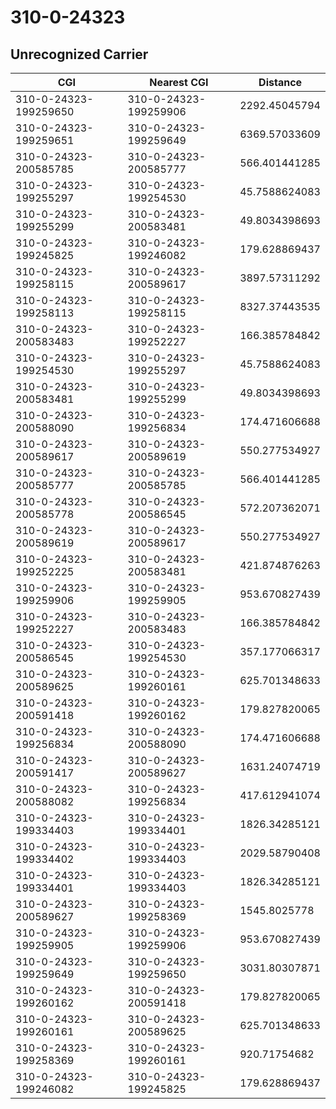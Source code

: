 # 310-0-24323
## Unrecognized Carrier


| CGI | Nearest CGI | Distance |
|-----|-------------|----------|
| 310-0-24323-199259650 | 310-0-24323-199259906 | 2292.45045794 |
| 310-0-24323-199259651 | 310-0-24323-199259649 | 6369.57033609 |
| 310-0-24323-200585785 | 310-0-24323-200585777 | 566.401441285 |
| 310-0-24323-199255297 | 310-0-24323-199254530 | 45.7588624083 |
| 310-0-24323-199255299 | 310-0-24323-200583481 | 49.8034398693 |
| 310-0-24323-199245825 | 310-0-24323-199246082 | 179.628869437 |
| 310-0-24323-199258115 | 310-0-24323-200589617 | 3897.57311292 |
| 310-0-24323-199258113 | 310-0-24323-199258115 | 8327.37443535 |
| 310-0-24323-200583483 | 310-0-24323-199252227 | 166.385784842 |
| 310-0-24323-199254530 | 310-0-24323-199255297 | 45.7588624083 |
| 310-0-24323-200583481 | 310-0-24323-199255299 | 49.8034398693 |
| 310-0-24323-200588090 | 310-0-24323-199256834 | 174.471606688 |
| 310-0-24323-200589617 | 310-0-24323-200589619 | 550.277534927 |
| 310-0-24323-200585777 | 310-0-24323-200585785 | 566.401441285 |
| 310-0-24323-200585778 | 310-0-24323-200586545 | 572.207362071 |
| 310-0-24323-200589619 | 310-0-24323-200589617 | 550.277534927 |
| 310-0-24323-199252225 | 310-0-24323-200583481 | 421.874876263 |
| 310-0-24323-199259906 | 310-0-24323-199259905 | 953.670827439 |
| 310-0-24323-199252227 | 310-0-24323-200583483 | 166.385784842 |
| 310-0-24323-200586545 | 310-0-24323-199254530 | 357.177066317 |
| 310-0-24323-200589625 | 310-0-24323-199260161 | 625.701348633 |
| 310-0-24323-200591418 | 310-0-24323-199260162 | 179.827820065 |
| 310-0-24323-199256834 | 310-0-24323-200588090 | 174.471606688 |
| 310-0-24323-200591417 | 310-0-24323-200589627 | 1631.24074719 |
| 310-0-24323-200588082 | 310-0-24323-199256834 | 417.612941074 |
| 310-0-24323-199334403 | 310-0-24323-199334401 | 1826.34285121 |
| 310-0-24323-199334402 | 310-0-24323-199334403 | 2029.58790408 |
| 310-0-24323-199334401 | 310-0-24323-199334403 | 1826.34285121 |
| 310-0-24323-200589627 | 310-0-24323-199258369 | 1545.8025778 |
| 310-0-24323-199259905 | 310-0-24323-199259906 | 953.670827439 |
| 310-0-24323-199259649 | 310-0-24323-199259650 | 3031.80307871 |
| 310-0-24323-199260162 | 310-0-24323-200591418 | 179.827820065 |
| 310-0-24323-199260161 | 310-0-24323-200589625 | 625.701348633 |
| 310-0-24323-199258369 | 310-0-24323-199260161 | 920.71754682 |
| 310-0-24323-199246082 | 310-0-24323-199245825 | 179.628869437 |
